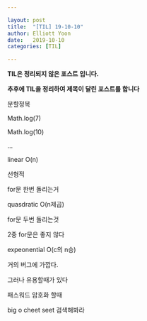 ```yaml
---

layout: post
title:  "[TIL] 19-10-10"
author: Elliott Yoon
date:   2019-10-10
categories: [TIL]

---
```


**TIL은 정리되지 않은 포스트 입니다.**

**추후에 TIL을 정리하여 제목이 달린 포스트를 합니다**





분할정복

Math.log(7)

Math.log(10)

...



linear  O(n)

선형적

for문 한번 돌리는거



quasdratic O(n제곱)

for문 두번 돌리는것

2중 for문은 좋지 않다 



expeonential  O(c의 n승)

거의 버그에 가깝다.

그러나 유용할때가 있다

패스워드 암호화 할때



big o cheet seet 검색해봐라



